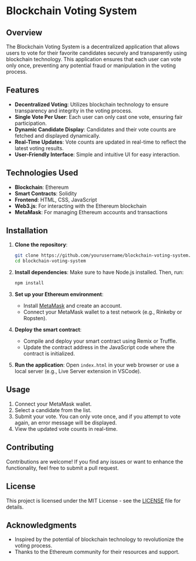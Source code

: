 # Blockchain Voting System

## Overview

The Blockchain Voting System is a decentralized application that allows users to vote for their favorite candidates securely and transparently using blockchain technology. This application ensures that each user can vote only once, preventing any potential fraud or manipulation in the voting process.

## Features

- **Decentralized Voting**: Utilizes blockchain technology to ensure transparency and integrity in the voting process.
- **Single Vote Per User**: Each user can only cast one vote, ensuring fair participation.
- **Dynamic Candidate Display**: Candidates and their vote counts are fetched and displayed dynamically.
- **Real-Time Updates**: Vote counts are updated in real-time to reflect the latest voting results.
- **User-Friendly Interface**: Simple and intuitive UI for easy interaction.

## Technologies Used

- **Blockchain**: Ethereum
- **Smart Contracts**: Solidity
- **Frontend**: HTML, CSS, JavaScript
- **Web3.js**: For interacting with the Ethereum blockchain
- **MetaMask**: For managing Ethereum accounts and transactions

## Installation

1. **Clone the repository**:
   ```bash
   git clone https://github.com/yourusername/blockchain-voting-system.git
   cd blockchain-voting-system
   ```

2. **Install dependencies**:
   Make sure to have Node.js installed. Then, run:
   ```bash
   npm install
   ```

3. **Set up your Ethereum environment**:
   - Install [MetaMask](https://metamask.io/) and create an account.
   - Connect your MetaMask wallet to a test network (e.g., Rinkeby or Ropsten).

4. **Deploy the smart contract**:
   - Compile and deploy your smart contract using Remix or Truffle.
   - Update the contract address in the JavaScript code where the contract is initialized.

5. **Run the application**:
   Open `index.html` in your web browser or use a local server (e.g., Live Server extension in VSCode).

## Usage

1. Connect your MetaMask wallet.
2. Select a candidate from the list.
3. Submit your vote. You can only vote once, and if you attempt to vote again, an error message will be displayed.
4. View the updated vote counts in real-time.

## Contributing

Contributions are welcome! If you find any issues or want to enhance the functionality, feel free to submit a pull request.

## License

This project is licensed under the MIT License - see the [LICENSE](LICENSE) file for details.

## Acknowledgments

- Inspired by the potential of blockchain technology to revolutionize the voting process.
- Thanks to the Ethereum community for their resources and support.
